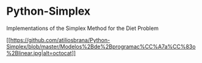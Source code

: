 # Python-Simplex
Implementations of the Simplex Method for the Diet Problem

[[https://github.com/atiliosbrana/Python-Simplex/blob/master/Modelos%2Bde%2Bprogramac%CC%A7a%CC%83o%2Blinear.jpg|alt=octocat]]
